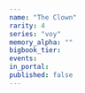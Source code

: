 ```yaml
---
name: "The Clown"
rarity: 4
series: "voy"
memory_alpha: ""
bigbook_tier:
events:
in_portal:
published: false
---
```

